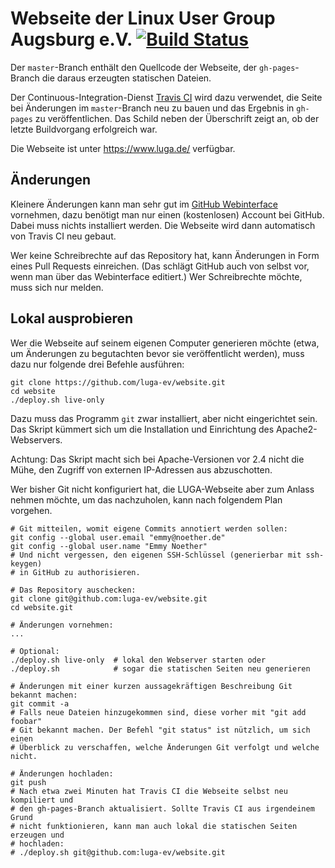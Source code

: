 # Webseite der Linux User Group Augsburg e.V. [![Build Status][travisci-img]][travisci-url]

Der `master`-Branch enthält den Quellcode der Webseite, der `gh-pages`-Branch
die daraus erzeugten statischen Dateien.

Der Continuous-Integration-Dienst [Travis CI][travisci] wird dazu verwendet, die
Seite bei Änderungen im `master`-Branch neu zu bauen und das Ergebnis in
`gh-pages` zu veröffentlichen. Das Schild neben der Überschrift zeigt an, ob
der letzte Buildvorgang erfolgreich war.

Die Webseite ist unter https://www.luga.de/ verfügbar.

## Änderungen

Kleinere Änderungen kann man sehr gut im [GitHub Webinterface][gh-webinterface]
vornehmen, dazu benötigt man nur einen (kostenlosen) Account bei GitHub. Dabei
muss nichts installiert werden. Die Webseite wird dann automatisch von Travis CI
neu gebaut.

Wer keine Schreibrechte auf das Repository hat, kann Änderungen in Form eines
Pull Requests einreichen. (Das schlägt GitHub auch von selbst vor, wenn man
über das Webinterface editiert.) Wer Schreibrechte möchte, muss sich nur melden.


## Lokal ausprobieren

Wer die Webseite auf seinem eigenen Computer generieren möchte (etwa, um
Änderungen zu begutachten bevor sie veröffentlicht werden), muss dazu nur
folgende drei Befehle ausführen:

```shell
git clone https://github.com/luga-ev/website.git
cd website
./deploy.sh live-only
```

Dazu muss das Programm `git` zwar installiert, aber nicht eingerichtet sein.
Das Skript kümmert sich um die Installation und Einrichtung des
Apache2-Webservers.

Achtung: Das Skript macht sich bei Apache-Versionen vor 2.4 nicht die Mühe, den
Zugriff von externen IP-Adressen aus abzuschotten.

Wer bisher Git nicht konfiguriert hat, die LUGA-Webseite aber zum Anlass nehmen
möchte, um das nachzuholen, kann nach folgendem Plan vorgehen.

```shell
# Git mitteilen, womit eigene Commits annotiert werden sollen:
git config --global user.email "emmy@noether.de"
git config --global user.name "Emmy Noether"
# Und nicht vergessen, den eigenen SSH-Schlüssel (generierbar mit ssh-keygen)
# in GitHub zu authorisieren.

# Das Repository auschecken:
git clone git@github.com:luga-ev/website.git
cd website.git

# Änderungen vornehmen:
...

# Optional:
./deploy.sh live-only  # lokal den Webserver starten oder
./deploy.sh            # sogar die statischen Seiten neu generieren

# Änderungen mit einer kurzen aussagekräftigen Beschreibung Git bekannt machen:
git commit -a
# Falls neue Dateien hinzugekommen sind, diese vorher mit "git add foobar"
# Git bekannt machen. Der Befehl "git status" ist nützlich, um sich einen
# Überblick zu verschaffen, welche Änderungen Git verfolgt und welche nicht.

# Änderungen hochladen:
git push
# Nach etwa zwei Minuten hat Travis CI die Webseite selbst neu kompiliert und
# den gh-pages-Branch aktualisiert. Sollte Travis CI aus irgendeinem Grund
# nicht funktionieren, kann man auch lokal die statischen Seiten erzeugen und
# hochladen:
# ./deploy.sh git@github.com:luga-ev/website.git
```


[gh-webinterface]: https://help.github.com/articles/github-flow-in-the-browser/
[travisci]: https://travis-ci.org/
[travisci-img]: https://travis-ci.org/luga-ev/website.svg?branch=master
[travisci-url]: https://travis-ci.org/luga-ev/website
